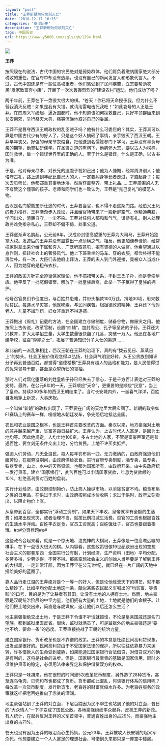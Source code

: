 ```yaml
---
layout: "post"
title: "王莽新朝为何顷刻灭亡"
date: "2018-12-17 16:15"
categories: "秦汉历史"
description: "王莽新朝为何顷刻灭亡"
tags: 中国历史
url: https://www.y5000.com/zgls/qh/1294.html
---
```






![](https://img.y5000.com/uploads/allimg/130421/2-13042121254C41.jpg)  
  
**王莽**  

按照现在的说法，古代中国的农民绝对是弱势群体，他们肩负着缴纳国家绝大部分税收的重任，在官府中却没有选票，也没有自己的新闻发言人和形象代言人。不过，古代中国还是有一些位高权重者，他们感受到了民间疾苦，立志要帮助农民“发家致富奔小康”，开展了一次次轰轰烈烈的“建设农村”运动。他们成功了吗？

两千年前，王莽在下一盘很大很大的棋。“苍天！你已将天命授予我，但为什么不替我消灭反贼！如果是我有大错，就请用雷电击死我吧！”如此哀号的人正是王莽。在四周义军纷起、逼近国都时，他不知道该如何挽救自己，只好率领群臣来到长安南郊，举行祭天大典，痛哭流涕地叙述自己的委屈。

王莽不是篡夺西汉王朝政权的乱臣贼子吗？他有什么可委屈的？其实，王莽真可以算是中国古代少有的好人了，只是这个好人搞砸了事情，亲手毁灭了西汉王朝。王莽早年丧父，好强的母亲节衣缩食，把他送到名儒陈参门下学习。王莽没有辜负母亲的期望，勤奋钻研儒学。在圣贤之道的熏陶下，他胸怀大志，要以古人为榜样，匡时救世，做一个错误世界里的正确的人。至于什么是错误，什么是正确，以古书为准。

于是，他对母亲尽孝，对长兄的遗腹子视如己出；他为人慷慨，经常周济别人；他恪守古礼，路上遇到年纪比自己大的人，一定要躬身等长者走过，才直起身子；每次去见师长，他都郑重其事地沐浴，然后穿戴整齐，带上礼品……王莽周围的人无不夸赞这个懂事的孩子。老师和同学们也一致认为，王莽是“克己复礼”的模范人物。

西汉是名门望族垄断仕途的时代，王莽要当官，也不得不走这条门路。经伯父王凤的极力推荐，王莽渐渐步入政坛，并且给官场带来了一股新鲜空气。他精通典籍，学问出众，清廉自守，一尘不染。王莽对任何人都和和气气，谦恭有礼。别人处理政务难免掺杂私心，王莽却不偏不倚，处事公道。

王莽逐渐声名鹊起，公元前8年，汉成帝封德高望重的王莽为大司马，王莽开始独掌大权。发迹后的王莽并没有显露出一点骄横之气，相反，他更加谦恭谨慎，经常把家财拿出来分给下属和穷人，广泛听取意见，招有贤德的人做官。他希望通过以身作则，扭转社会上的奢侈风气。他上下班乘坐的马车、穿的衣服，都俭朴得不能再俭朴。有一次，大臣们去他府上拜访，王莽的夫人到门外迎接，竟被众人当成仆人，因为她穿的是粗布衣衫。

王莽的政策方针完全遵循儒家理论，他不搞裙带关系，不封王氏子孙，而是尊崇皇族。他平反了一批冤假错案，解放了一批皇族后裔，此举一下子赢得了皇族的拥护。

他号召官员们节俭度日，与百姓共患难，并带头捐款100万钱，捐地30顷，用来救助贫民。每遇水旱灾害，他就吃素，与民同疾苦。根据德政的精神，王莽还下令对老人、儿童不加刑罚，妇女非重罪不得逮捕。

王莽搬出《周礼》记载的方法，在全国建立仓储制度，储备谷物，做赈灾之用。他按照上古传说，改革官制，设置“四辅”，加封周公、孔子等圣贤的子孙。王莽还大兴教育，扩大太学招生量，太学生数量很快翻了几番，突破一万人。他还在各地广建学校，征召“异能之士”，拓展了普通知识分子入仕的渠道……

和此前的一派乱象相比，西汉王朝在王莽的治理下，真的有“拨云见日、蒸蒸日上”的势头。社会正统价值观念得以弘扬，社会风气明显好转。从王公贵族到知识分子再到普通百姓，都觉得“道德楷模”王莽具有超人的品格和能力，是人民信得过的优秀领导干部，甚至是众望所归的领袖。

那时人们对腐化堕落的刘姓皇族子孙已经失去了信心，于是千方百计表达对王莽的支持。最终，在公元8年的一天，王莽顺应“天命”，更重要的是顺应“民意”，当上了皇帝。持续200多年的西汉王朝结束了。当时长安城内外，一派喜气洋洋，百姓自发地穿上新衣，大事庆祝。

一个叫做“新朝”的政权出现了，王莽要在广阔的天地里大展宏图了。新朝的政令如F1赛场上的赛车一样，嗖嗖地从朝廷发车，争先恐后地抵达全国。

农民和农业是国之根本，也是王莽首先要改革的方面。秦汉以来，地方豪强对土地的兼并越来越严重，贫富差距日益扩大。王莽认为，上古时代人人富足，是因为土地均等。因此他规定，人均土地100亩，多占土地的人家，不管是富豪巨室还是普通百姓，要立刻无条件交出土地，分给贫民，土地不许买卖抵押。

强迫人们劳动，凡无业游民，每人每年罚布帛一匹。无力缴纳的，由政府强迫他们服劳役，在服劳役期间，由政府供给衣食。实行官府专卖制度，酒专卖，盐专卖，铁器专卖，山上、水中的天然资源，也都为国家所有，由政府开采。由中央政府统一发行货币。建立“国家银行”，贫苦百姓可以申请国家贷款，年息为贷款额的10%，杜绝高利贷对百姓的盘剥。

实行计划经济，由政府控制物价，防止商人操纵市场，以消除贫富不均。粮食布帛之类的日用品，在供过于求时，由政府按照成本价收购；求过于供时，政府立刻卖出，以阻止物价上涨。

从皇帝到百官，全都实行“浮动工资制”。如果天下丰收，皇帝就享有全额的生活费；如果出现天灾，或者治理不当，就按比例扣减生活费。百官的工资也根据百姓的生活水平浮动。百姓丰衣足食，官员工资就高；百姓饿肚子，官员也要跟着挨饿。#p#分页标题#e#

这些政令合起来看，就是一个惊天地、泣鬼神的大棋局，王莽像是一位高瞻远瞩的棋手，在下一盘很大很大的棋。从内容看，这些政策很像19世纪欧洲出现的空想社会主义的那套东西：全国实行公有制，计划经济，生产资料（田地）平均分配，多劳多得，少劳少得，不劳不得。那些空想社会主义的创始人当年要是了解到王莽的大棋局，一定非常汗颜，因为王莽早在公元1世纪，就已经在一片广阔的天地中描绘美好的蓝图了。

靠人品行走江湖的王莽绝对是个一等一的好人，但是论他经营天下的棋艺，就不那么精妙了。比如平均分配土地这一条，酷似某些农民起义军喊出的“均贫富、等贵贱”的口号，目的是为了让耕者有其田，让没有土地的人拥有土地。然而，地主豪强是汉朝统治阶层的中坚力量，他们拥有大量的土地，土地就是他们的命根子。让他们把土地交出来，简直是与虎谋皮，这让他们以后还怎么生活？

地主豪强拒绝交出土地，于是王莽下令谁不听话就抓谁，不论是皇亲国戚还是名门望族，都到监狱里去反省。很快，监狱就满员了，可是监狱外的地主豪强还是“要地不给，要命一条”的态度。王莽直接挑战了王朝的统治力量。

建立国家银行、货币改革也是不靠谱的政策。王莽的本意是杜绝民间高利贷现象，出发点是很好的。民间高利贷由于不受国家法律的保护，所以往往依靠暴力来运转，许多借款人的生命受到威胁，如果能通过国家银行合法借贷，对借贷双方的确是有利的，这将是社会的进步。但是，国家银行最宝贵的基础是国家信用，同时必须维护货币的稳定，必须用法律来界定和保护借贷双方的权益。

王莽只是一味胡来，他在很短的时间里5次改革货币制度，另外造了28种货币，甚至连乌龟壳、贝壳和布也都成了货币。货币都如此混乱，何谈银行体系的信用呢？每改革一次货币制度，发行新货币，老百姓的财富就缩水许多。为老百姓服务的政策就这样把老百姓推向了赤贫的深渊。

地主豪强站到了王莽的对立面，下层百姓因为民不聊生也站到了他的对立面，昔日的“大众情人”一下子变成了国民公敌。各地豪强纷纷率众起兵，反抗王莽的新政。有人统计，在起兵反对王莽的义军首领中，普通百姓出身的占29%，而豪强地主出身的占71%。

苍天也没有因为王莽的眼泪而心生怜悯。公元23年，王莽被攻入长安城的起义军杀死。他想要建立一个人人富足的理想社会，可惜到头来那只是一座空中楼阁。
